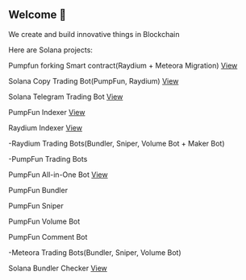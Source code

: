 ## Welcome 👋

<!--

**Here are some ideas to get you started:**

🙋‍♀️ A short introduction - what is your organization all about?
🌈 Contribution guidelines - how can the community get involved?
👩‍💻 Useful resources - where can the community find your docs? Is there anything else the community should know?
🍿 Fun facts - what does your team eat for breakfast?
🧙 Remember, you can do mighty things with the power of [Markdown](https://docs.github.com/github/writing-on-github/getting-started-with-writing-and-formatting-on-github/basic-writing-and-formatting-syntax)
-->

We create and build innovative things in Blockchain

Here are Solana projects:

Pumpfun forking Smart contract(Raydium + Meteora Migration) [View](https://github.com/NexusSoluOrg/pumpfun-fork-smart-contract)

Solana Copy Trading Bot(PumpFun, Raydium) [View](https://github.com/NexusSoluOrg/solana-copy-trading-bot)

Solana Telegram Trading Bot [View](https://github.com/NexusSoluOrg/Solana-Telegram-Trading-Bot)

PumpFun Indexer [View](https://github.com/NexusSoluOrg/PumpFun-Indexer)

Raydium Indexer [View](https://github.com/NexusSoluOrg/Raydium-Indexer)

-Raydium Trading Bots(Bundler, Sniper, Volume Bot + Maker Bot)

-PumpFun Trading Bots

PumpFun All-in-One Bot [View](https://github.com/NexusSoluOrg/pumpfun-trading-bot-all-in-one)

PumpFun Bundler

PumpFun Sniper

PumpFun Volume Bot

PumpFun Comment Bot

-Meteora Trading Bots(Bundler, Sniper, Volume Bot)

Solana Bundler Checker [View](https://github.com/NexusSoluOrg/solana-bundler-checker)
